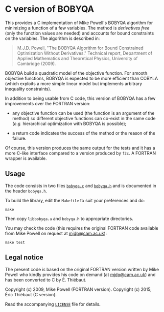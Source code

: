 # C version of BOBYQA

This provides a C implementation of Mike Powell's BOBYQA algorithm for
minimizing a function of a few variables.  The method is *derivatives free*
(only the function values are needed) and accounts for bound constraints on
the variables.  The algorithm is described in:

>  M.J.D. Powell, "The BOBYQA Algorithm for Bound Constrained Optimization
>  Without Derivatives."  Technical report, Department of Applied Mathematics
>  and Theoretical Physics, University of Cambridge (2009).

BOBYQA build a quadratic model of the objective function.  For smooth
objective functions, BOBYQA is expected to be more efficient than COBYLA
(which exploits a more simple linear model but implements arbitrary
inequality constraints).

In addition to being usable from C code, this version of BOBYQA has a few
improvements over the FORTRAN version:

* any objective function can be used (the function is an argument of the
  method) so different objective functions can co-exist in the same code
  (*e.g.* hierarchical optimization with BOBYQA is possible);

* a return code indicates the success of the method or the reason of the
  failure.

Of course, this version produces the same output for the tests and it has a
more C-like interface compared to a version produced by `f2c`.  A FORTRAN
wrapper is available.


## Usage

The code consists in two files [`bobyqa.c`](./bobyqa.c) and [`bobyqa.h`](./bobyqa.h)
and is documented in the header `bobyqa.h`.

To build the library, edit the `Makefile` to suit your preferences and
do:
```
make
```
Then copy `libbobyqa.a` and `bobyqa.h` to appropriate directories.

You may check the code (this requires the original FORTRAN code available
from Mike Powell on request at mjdp@cam.ac.uk):
```
make test
```


## Legal notice

The present code is based on the original FORTRAN version written by Mike
Powell who kindly provides his code on demand (at mjdp@cam.ac.uk) and has
been converted to C by É. Thiébaut.

Copyright (c) 2009, Mike Powell (FORTRAN version).
Copyright (c) 2015, Éric Thiébaut (C version).

Read the accompanying [`LICENSE`](../LICENSE) file for details.
